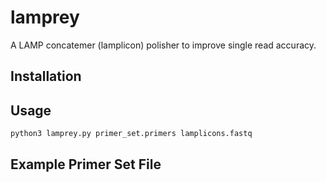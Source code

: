# lamprey

A LAMP concatemer (lamplicon) polisher to improve single read accuracy.

## Installation

## Usage

```python3 lamprey.py primer_set.primers lamplicons.fastq```


## Example Primer Set File
